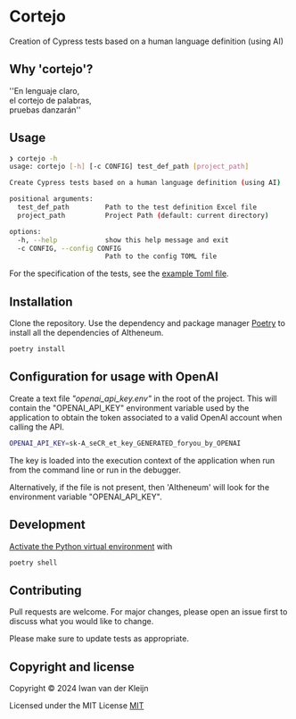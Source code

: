 # Cortejo

Creation of Cypress tests based on a human language definition (using AI)

## Why 'cortejo'? 

''En lenguaje claro,<br>
el cortejo de palabras,<br>
pruebas danzarán''

## Usage 

```bash
❯ cortejo -h
usage: cortejo [-h] [-c CONFIG] test_def_path [project_path]

Create Cypress tests based on a human language definition (using AI)

positional arguments:
  test_def_path         Path to the test definition Excel file
  project_path          Project Path (default: current directory)

options:
  -h, --help            show this help message and exit
  -c CONFIG, --config CONFIG
                        Path to the config TOML file
```
For the specification of the tests, see the [example Toml file](test_cortejo.toml).

## Installation

Clone the repository. Use the dependency and package manager [Poetry](https://python-poetry.org/) to install all the dependencies of AItheneum.

```bash
poetry install
```

## Configuration for usage with OpenAI

Create a text file _"openai_api_key.env"_ in the root of the project. This will contain the "OPENAI_API_KEY" environment variable used by the application to obtain the token associated to a valid OpenAI account when calling the API.

```bash
OPENAI_API_KEY=sk-A_seCR_et_key_GENERATED_foryou_by_OPENAI
```
The key is loaded into the execution context of the application when run from the command line or run in the debugger.

Alternatively, if the file is not present, then 'AItheneum' will look for the environment variable "OPENAI_API_KEY".


## Development
[Activate the Python virtual environment](https://python-poetry.org/docs/basic-usage/#activating-the-virtual-environment) with

```bash
poetry shell
```

## Contributing

Pull requests are welcome. For major changes, please open an issue first
to discuss what you would like to change.

Please make sure to update tests as appropriate.

## Copyright and license

Copyright © 2024 Iwan van der Kleijn

Licensed under the MIT License 
[MIT](https://choosealicense.com/licenses/mit/)
